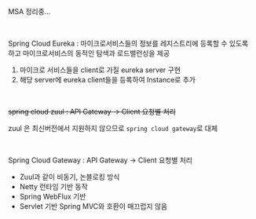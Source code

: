 MSA 정리중...

​                                    

Spring Cloud Eureka : 마이크로서비스들의 정보를 레지스트리에 등록할 수 있도록 하고 마이크로서비스의 동적인 탐색과 로드밸런싱을 제공

1. 마이크로 서비스들을 client로 가질 eureka server 구현
2. 해당 server에 eureka client들을 등록하여 Instance로 추가

​                                        

~~spring cloud zuul : API Gateway -> Client 요청별 처리~~ 

zuul 은 최신버전에서 지원하지 않으므로 ```spring cloud gateway```로 대체

​                                        

Spring Cloud Gateway : API Gateway -> Client 요청별 처리

- Zuul과 같이 비동기, 논블로킹 방식
- Netty 런타임 기반 동작
- Spring WebFlux 기반
- Servlet 기반 Spring MVC와 호환이 매끄럽지 않음

